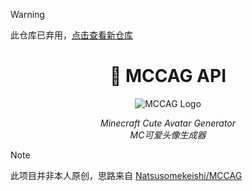 > [!WARNING]
> 此仓库已弃用，[点击查看新仓库](https://github.com/MCCAG/MCCAG-v2.5-Proxy)

<div align="center">

# 🥰 MCCAG API

<img src="https://github.com/Natsusomekeishi/MCCAG/blob/main/static/logo.png" alt="MCCAG Logo">

_Minecraft Cute Avatar Generator_  
_MC可爱头像生成器_

</div>

> [!NOTE]
> 此项目并非本人原创，思路来自 [Natsusomekeishi/MCCAG](https://github.com/Natsusomekeishi/MCCAG)
